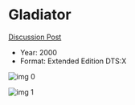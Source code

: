 # Gladiator

[Discussion Post](https://www.avsforum.com/threads/bass-eq-for-filtered-movies.2995212/post-56788070)

* Year: 2000
* Format: Extended Edition DTS:X

![img 0](https://i.imgur.com/3WQUWz7.jpg)

![img 1](https://i.imgur.com/ThEQLjr.jpg)

